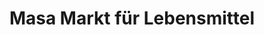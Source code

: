 ---
title: "Masa Markt für Lebensmittel"
url: /wien/masa-markt-fuer-lebensmittel/
shop: Lebensmittel
---
